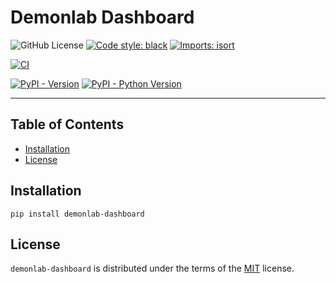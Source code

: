 # Demonlab Dashboard

![GitHub License](https://img.shields.io/github/license/mikeybob/demonlab-dashboard) [![Code style: black](https://img.shields.io/badge/code%20style-black-000000.svg)](https://github.com/psf/black) [![Imports: isort](https://img.shields.io/badge/%20imports-isort-%231674b1?style=flat&labelColor=ef8336)](https://pycqa.github.io/isort/) 



[![CI](https://github.com/mikeybob/demonlab-dashboard/actions/workflows/github_workflows_ci.yml/badge.svg)](https://github.com/mikeybob/demonlab-dashboard/actions/workflows/github_workflows_ci.yml)

[![PyPI - Version](https://img.shields.io/pypi/v/demonlab-dashboard.svg)](https://pypi.org/project/demonlab-dashboard)
[![PyPI - Python Version](https://img.shields.io/pypi/pyversions/demonlab-dashboard.svg)](https://pypi.org/project/demonlab-dashboard)


-----

## Table of Contents

- [Installation](#installation)
- [License](#license)

## Installation

```console
pip install demonlab-dashboard
```

## License

`demonlab-dashboard` is distributed under the terms of the [MIT](https://spdx.org/licenses/MIT.html) license.

